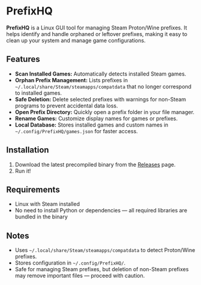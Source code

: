 # PrefixHQ

**PrefixHQ** is a Linux GUI tool for managing Steam Proton/Wine prefixes. It helps identify and handle orphaned or leftover prefixes, making it easy to clean up your system and manage game configurations.

## Features

* **Scan Installed Games:** Automatically detects installed Steam games.
* **Orphan Prefix Management:** Lists prefixes in `~/.local/share/Steam/steamapps/compatdata` that no longer correspond to installed games.
* **Safe Deletion:** Delete selected prefixes with warnings for non-Steam programs to prevent accidental data loss.
* **Open Prefix Directory:** Quickly open a prefix folder in your file manager.
* **Rename Games:** Customize display names for games or prefixes.
* **Local Database:** Stores installed games and custom names in `~/.config/PrefixHQ/games.json` for faster access.

## Installation

1. Download the latest precompiled binary from the [Releases](https://github.com/Nastas95/PrefixHQ/releases) page.
2. Run it!

## Requirements

* Linux with Steam installed
* No need to install Python or dependencies — all required libraries are bundled in the binary

## Notes

* Uses `~/.local/share/Steam/steamapps/compatdata` to detect Proton/Wine prefixes.
* Stores configuration in `~/.config/PrefixHQ/`.
* Safe for managing Steam prefixes, but deletion of non-Steam prefixes may remove important files — proceed with caution.

